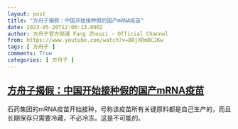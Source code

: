 ```yaml
---
layout: post
title: "方舟子揭假：中国开始接种假的国产mRNA疫苗"
date: 2023-05-20T12:00:13.000Z
author: 方舟子官方频道 Fang Zhouzi - Official Channel
from: https://www.youtube.com/watch?v=BOjXRmDCJKw
tags: [ 方舟子 ]
comments: True
categories: [ 方舟子 ]
---
```

<!--1684584013000-->
[方舟子揭假：中国开始接种假的国产mRNA疫苗](https://www.youtube.com/watch?v=BOjXRmDCJKw)
------

<div>
石药集团的mRNA疫苗开始接种，号称该疫苗所有关键原料都是自己生产的，而且长期保存只需要冷藏，不必冷冻。这是不可能的。
</div>
